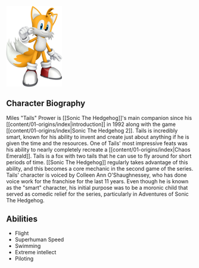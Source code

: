 <img src="TAILSMAIN.jpg" width="150">

## Character Biography

Miles "Tails" Prower is [[Sonic The Hedgehog]]'s main companion since his [[content/01-origins/index|introduction]] in 1992 along with the game [[content/01-origins/index|Sonic The Hedgehog 2]]. Tails is incredibly smart, known for his ability to invent and create just about anything if he is given the time and the resources. One of Tails' most impressive feats was his ability to nearly completely recreate a [[content/01-origins/index|Chaos Emerald]]. Tails is a fox with two tails that he can use to fly around for short periods of time. [[Sonic The Hedgehog]] regularly takes advantage of this ability, and this becomes a core mechanic in the second game of the series. Tails' character is voiced by Colleen Ann O'Shaughnessey, who has done voice work for the franchise for the last 11 years. Even though he is known as the "smart" character, his initial purpose was to be a moronic child that served as comedic relief for the series, particularly in Adventures of Sonic The Hedgehog.

## Abilities

- Flight
- Superhuman Speed
- Swimming
- Extreme intellect
- Piloting